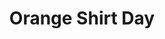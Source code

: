 ---
title: Orange Shirt Day
emoji: 🧡
month: 9
day: 30
more_url: https://en.wikipedia.org/wiki/Orange_Shirt_Day
---